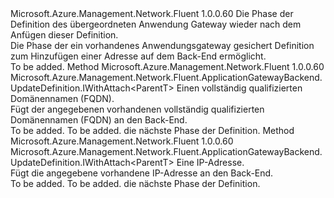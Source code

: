 <Type Name="IWithAddress&lt;ParentT&gt;" FullName="Microsoft.Azure.Management.Network.Fluent.ApplicationGatewayBackend.UpdateDefinition.IWithAddress&lt;ParentT&gt;">
  <TypeSignature Language="C#" Value="public interface IWithAddress&lt;ParentT&gt;" />
  <TypeSignature Language="ILAsm" Value=".class public interface auto ansi abstract IWithAddress`1&lt;ParentT&gt;" />
  <TypeSignature Language="DocId" Value="T:Microsoft.Azure.Management.Network.Fluent.ApplicationGatewayBackend.UpdateDefinition.IWithAddress`1" />
  <TypeSignature Language="VB.NET" Value="Public Interface IWithAddress(Of ParentT)" />
  <TypeSignature Language="F#" Value="type IWithAddress&lt;'ParentT&gt; = interface" />
  <AssemblyInfo>
    <AssemblyName>Microsoft.Azure.Management.Network.Fluent</AssemblyName>
    <AssemblyVersion>1.0.0.60</AssemblyVersion>
  </AssemblyInfo>
  <TypeParameters>
    <TypeParameter Name="ParentT" />
  </TypeParameters>
  <Interfaces />
  <Docs>
    <typeparam name="ParentT">Die Phase der Definition des übergeordneten Anwendung Gateway wieder nach dem Anfügen dieser Definition.</typeparam>
    <summary>
            Die Phase der ein vorhandenes Anwendungsgateway gesichert Definition zum Hinzufügen einer Adresse auf dem Back-End ermöglicht.
            </summary>
    <remarks>To be added.</remarks>
  </Docs>
  <Members>
    <Member MemberName="WithFqdn">
      <MemberSignature Language="C#" Value="public Microsoft.Azure.Management.Network.Fluent.ApplicationGatewayBackend.UpdateDefinition.IWithAttach&lt;ParentT&gt; WithFqdn (string fqdn);" />
      <MemberSignature Language="ILAsm" Value=".method public hidebysig newslot virtual instance class Microsoft.Azure.Management.Network.Fluent.ApplicationGatewayBackend.UpdateDefinition.IWithAttach`1&lt;!ParentT&gt; WithFqdn(string fqdn) cil managed" />
      <MemberSignature Language="DocId" Value="M:Microsoft.Azure.Management.Network.Fluent.ApplicationGatewayBackend.UpdateDefinition.IWithAddress`1.WithFqdn(System.String)" />
      <MemberSignature Language="VB.NET" Value="Public Function WithFqdn (fqdn As String) As IWithAttach(Of ParentT)" />
      <MemberSignature Language="F#" Value="abstract member WithFqdn : string -&gt; Microsoft.Azure.Management.Network.Fluent.ApplicationGatewayBackend.UpdateDefinition.IWithAttach&lt;'ParentT&gt;" Usage="iWithAddress.WithFqdn fqdn" />
      <MemberType>Method</MemberType>
      <AssemblyInfo>
        <AssemblyName>Microsoft.Azure.Management.Network.Fluent</AssemblyName>
        <AssemblyVersion>1.0.0.60</AssemblyVersion>
      </AssemblyInfo>
      <ReturnValue>
        <ReturnType>Microsoft.Azure.Management.Network.Fluent.ApplicationGatewayBackend.UpdateDefinition.IWithAttach&lt;ParentT&gt;</ReturnType>
      </ReturnValue>
      <Parameters>
        <Parameter Name="fqdn" Type="System.String" />
      </Parameters>
      <Docs>
        <param name="fqdn">Einen vollständig qualifizierten Domänennamen (FQDN).</param>
        <summary>
            Fügt der angegebenen vorhandenen vollständig qualifizierten Domänennamen (FQDN) an den Back-End.
            </summary>
        <returns>To be added.</returns>
        <remarks>To be added.</remarks>
        <return>die nächste Phase der Definition.</return>
      </Docs>
    </Member>
    <Member MemberName="WithIPAddress">
      <MemberSignature Language="C#" Value="public Microsoft.Azure.Management.Network.Fluent.ApplicationGatewayBackend.UpdateDefinition.IWithAttach&lt;ParentT&gt; WithIPAddress (string ipAddress);" />
      <MemberSignature Language="ILAsm" Value=".method public hidebysig newslot virtual instance class Microsoft.Azure.Management.Network.Fluent.ApplicationGatewayBackend.UpdateDefinition.IWithAttach`1&lt;!ParentT&gt; WithIPAddress(string ipAddress) cil managed" />
      <MemberSignature Language="DocId" Value="M:Microsoft.Azure.Management.Network.Fluent.ApplicationGatewayBackend.UpdateDefinition.IWithAddress`1.WithIPAddress(System.String)" />
      <MemberSignature Language="VB.NET" Value="Public Function WithIPAddress (ipAddress As String) As IWithAttach(Of ParentT)" />
      <MemberSignature Language="F#" Value="abstract member WithIPAddress : string -&gt; Microsoft.Azure.Management.Network.Fluent.ApplicationGatewayBackend.UpdateDefinition.IWithAttach&lt;'ParentT&gt;" Usage="iWithAddress.WithIPAddress ipAddress" />
      <MemberType>Method</MemberType>
      <AssemblyInfo>
        <AssemblyName>Microsoft.Azure.Management.Network.Fluent</AssemblyName>
        <AssemblyVersion>1.0.0.60</AssemblyVersion>
      </AssemblyInfo>
      <ReturnValue>
        <ReturnType>Microsoft.Azure.Management.Network.Fluent.ApplicationGatewayBackend.UpdateDefinition.IWithAttach&lt;ParentT&gt;</ReturnType>
      </ReturnValue>
      <Parameters>
        <Parameter Name="ipAddress" Type="System.String" />
      </Parameters>
      <Docs>
        <param name="ipAddress">Eine IP-Adresse.</param>
        <summary>
            Fügt die angegebene vorhandene IP-Adresse an den Back-End.
            </summary>
        <returns>To be added.</returns>
        <remarks>To be added.</remarks>
        <return>die nächste Phase der Definition.</return>
      </Docs>
    </Member>
  </Members>
</Type>